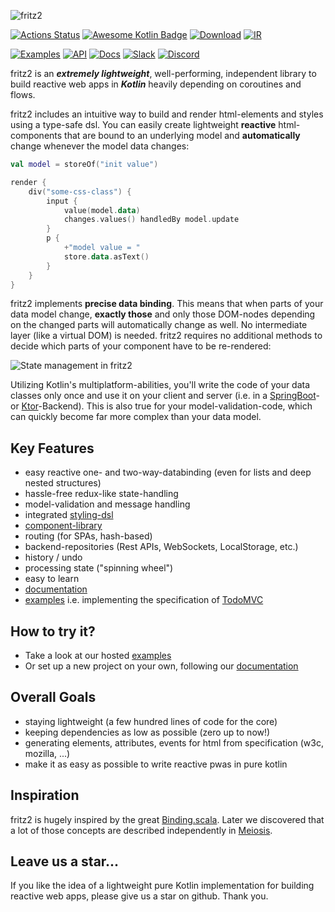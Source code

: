 ![fritz2](https://www.fritz2.dev/images/fritz2_logo_grey.png)

[![Actions Status](https://github.com/jwstegemann/fritz2/workflows/build/badge.svg)](https://github.com/jwstegemann/fritz2/actions)
[![Awesome Kotlin Badge](https://kotlin.link/awesome-kotlin.svg)](https://github.com/KotlinBy/awesome-kotlin)
[![Download](https://api.bintray.com/packages/jwstegemann/fritz2/core/images/download.svg)](https://bintray.com/jwstegemann/fritz2/core/_latestVersion)
[![IR](https://img.shields.io/badge/Kotlin%2FJS-IR%20supported-yellow)](https://kotl.in/jsirsupported)

[![Examples](https://img.shields.io/badge/examples-showcase-yellow)](https://www.fritz2.dev/examples.html)
[![API](https://img.shields.io/badge/API-dokka-green)](https://api.fritz2.dev)
[![Docs](https://img.shields.io/badge/doc-umentation-blue)](https://docs.fritz2.dev)
[![Slack](https://img.shields.io/badge/slack-channel-green?logo=slack)](https://fritz2workspace.slack.com/)
[![Discord](https://img.shields.io/discord/723492739819241513?color=7389D8&label=Chat&logo=discord&logoColor=ffffff)](https://discord.gg/UwQRH93)

fritz2 is an ***extremely lightweight***, well-performing, independent library to build reactive web apps in ***Kotlin*** heavily depending on coroutines and flows.

fritz2 includes an intuitive way to build and render html-elements and styles using a type-safe dsl. You can easily create lightweight **reactive** html-components that are bound to an underlying model and **automatically** change whenever the model data changes:

```kotlin
val model = storeOf("init value")

render {
    div("some-css-class") {
        input {
            value(model.data)
            changes.values() handledBy model.update 
        }
        p {
            +"model value = "
            store.data.asText()
        }
    }
}
```

fritz2 implements **precise data binding**. This means that when parts of your data model change, **exactly those** and only those DOM-nodes depending on the changed parts will automatically change as well. No intermediate layer (like a virtual DOM) is needed. fritz2 requires no additional methods to decide which parts of your component have to be re-rendered:

![State management in fritz2](https://www.fritz2.dev/static/fritz2_state.001.png)

Utilizing Kotlin's multiplatform-abilities, you'll write the code of your data classes only once and use it on your client and server (i.e. in a [SpringBoot](https://github.com/jamowei/fritz2-spring-todomvc)- or [Ktor](https://github.com/jamowei/fritz2-ktor-todomvc)-Backend). This is also true for your model-validation-code, which can quickly become far more complex than your data model.

## Key Features

- easy reactive one- and two-way-databinding (even for lists and deep nested structures)
- hassle-free redux-like state-handling
- model-validation and message handling 
- integrated [styling-dsl](https://docs.fritz2.dev/StylingDSL.html)
- [component-library](https://components.fritz2.dev)
- routing (for SPAs, hash-based)
- backend-repositories (Rest APIs, WebSockets, LocalStorage, etc.)
- history / undo
- processing state ("spinning wheel")
- easy to learn  
- [documentation](https://docs.fritz2.dev)
- [examples](https://www.fritz2.dev/examples.html) i.e. implementing the specification of [TodoMVC](http://todomvc.com/)


## How to try it?

* Take a look at our hosted [examples](https://www.fritz2.dev/examples.html)
* Or set up a new project on your own, following our [documentation](https://docs.fritz2.dev/ProjectSetup.html)

## Overall Goals

- staying lightweight (a few hundred lines of code for the core)
- keeping dependencies as low as possible (zero up to now!)
- generating elements, attributes, events for html from specification (w3c, mozilla, ...)
- make it as easy as possible to write reactive pwas in pure kotlin

## Inspiration

fritz2 is hugely inspired by the great [Binding.scala](https://github.com/ThoughtWorksInc/Binding.scala). Later we discovered that a lot of those concepts are described independently in [Meiosis](https://meiosis.js.org/).

## Leave us a star...

If you like the idea of a lightweight pure Kotlin implementation for building reactive web apps, please give us a star on github. Thank you.
